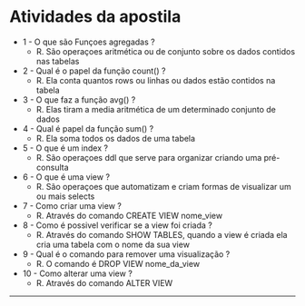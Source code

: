 # Atividades da apostila

- 1 - O que são Funçoes agregadas ?<br/>
    - R. São operaçoes aritmética ou de conjunto sobre os dados contidos nas tabelas<br/>
- 2 - Qual é o papel da função count() ?<br/>
    - R. Ela conta quantos rows ou linhas ou dados estão contidos na tabela<br/>
- 3 - O que faz a função avg() ?<br/>
    - R. Elas tiram a media aritmética de um determinado conjunto de dados<br/>
- 4 - Qual é papel da função sum() ?<br/>
    - R. Ela soma todos os dados de uma tabela<br/>
- 5 - O que é um index ?<br/>
    - R. São operaçoes ddl que serve para organizar criando uma pré-consulta<br/>
- 6 - O que é uma view ?<br/>
    - R. São operaçoes que automatizam e criam formas de visualizar um ou mais selects<br/>
- 7 - Como criar uma view ?<br/>
    - R. Através do comando CREATE VIEW nome_view<br/>
- 8 - Como é possivel verificar se a view foi criada ?<br/>
    - R. Através do comando SHOW TABLES, quando a view é criada ela cria uma tabela com o nome da sua view<br/>
- 9 - Qual é o comando para remover uma visualização ?<br/>
    - R. O comando é DROP VIEW nome_da_view<br/>
- 10 - Como alterar uma view ?<br/>
    - R. Através do comando ALTER VIEW<br/>
<hr/>